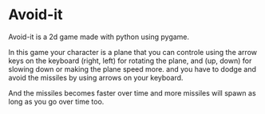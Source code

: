 # Avoid-it
Avoid-it is a 2d game made with python using pygame.

In this game your character is a plane that you can controle using the arrow keys on the keyboard
(right, left) for rotating the plane, and (up, down) for slowing down or making the plane speed more.
and you have to dodge and avoid the missiles by using arrows on your keyboard.

And the missiles becomes faster over time
and more missiles will spawn as long as you go over time too.
